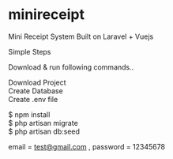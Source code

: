 # minireceipt
Mini Receipt System Built on Laravel + Vuejs

Simple Steps

Download & run following commands..

Download Project <br>
Create Database<br>
Create .env file

$ npm install<br>
$ php artisan migrate<br>
$ php artisan db:seed<br>

email = test@gmail.com , password = 12345678
